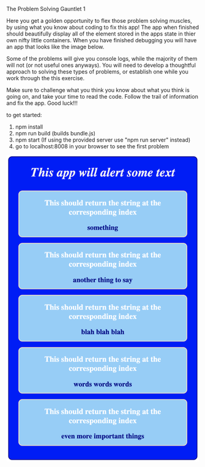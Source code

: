 The Problem Solving Gauntlet 1

Here you get a golden opportunity to flex those problem solving muscles, by using what you know about coding to fix this app!  The app when finished should beautifully display all of the element stored in the apps state in thier own nifty little containers. When you have finished debugging you will have an app that looks like the image below. 

Some of the problems will give you console logs, while the majority of them will not (or not useful ones anyways).  You will need to develop a thoughtful approach to solving these types of problems, or establish one while you work through the this exercise. 

Make sure to challenge what you think you know about what you think is going on, and take your time to read the code.  Follow the trail of information and fix the app.  Good luck!!!

to get started:

1. npm install
2. npm run build (builds bundle.js)
3. npm start (If using the provided server use "npm run server" instead)
4. go to localhost:8008 in your browser to see the first problem

![Solution Snap](assets/solutionSnap.png)